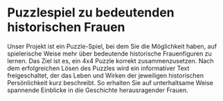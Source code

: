 # Puzzlespiel zu bedeutenden historischen Frauen
Unser Projekt ist ein Puzzle-Spiel, bei dem Sie die Möglichkeit haben, auf spielerische Weise mehr über bedeutende historische Frauenfiguren zu lernen. Das Ziel ist es, ein 4x4 Puzzle korrekt zusammenzusetzen. Nach dem erfolgreichen Lösen des Puzzles wird ein informativer Text freigeschaltet, der das Leben und Wirken der jeweiligen historischen Persönlichkeit kurz beschreibt. So erhalten Sie auf unterhaltsame Weise spannende Einblicke in die Geschichte herausragender Frauen.
